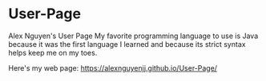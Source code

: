 # User-Page
Alex Nguyen's User Page
My favorite programming language to use is Java because it was the first
language I learned and because its strict syntax helps keep me on my toes.

Here's my web page: https://alexnguyenjj.github.io/User-Page/